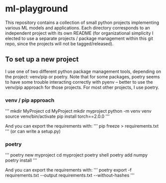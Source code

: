 # ml-playground

This repository contains a collection of small python projects implementing various ML models and applications. Each directory corresponds to an independent project with its own README (for organizational simplicity I elected to use a separate projects / package management within this git repo, since the projects will not be tagged/released).

## To set up a new project

I use one of two different python package management tools, depending on the project: venv/pip or poetry. Note that for some packages, poetry seems to have some trouble interacting correctly with pyenv – better to use the venv/pip approach for those projects. For most other projects, I use poetry.

### venv / pip approach
'''
mkdir MyProject
cd MyProject
mkdir myproject
python -m venv venv
source venv/bin/activate
pip install torch==2.0.0
'''

And you can export the requirements with:
'''
pip freeze > requirements.txt
'''
(or can write a setup.py)

### poetry

'''
poetry new myproject
cd myproject
poetry shell
poetry add numpy
poetry install 
'''

And you can export the requirements with:
'''
poetry export -f requirements.txt --output requirements.txt --without-hashes
'''